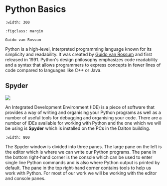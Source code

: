 # Python Basics

```{image} ../_images/1_Python_logo.png
:width: 300
```

```{figure} ../_images/1_Guido_van_Rossum.jpeg
:figclass: margin

Guido van Rossum
```

Python is a high-level, interpreted programming language known for its simplicity and readability. It was created by <a href="https://en.wikipedia.org/wiki/Guido_van_Rossum" target="_blank">Guido van Rossum</a> and first released in 1991. Python's design philosophy emphasizes code readability and a syntax that allows programmers to express concepts in fewer lines of code compared to languages like C++ or Java.

## Spyder

![](../_images/1_Spyder_logo.png)

An Integrated Development Environment (IDE) is a piece of software that provides a way of writing and organising your Python programs as well as a number of useful tools for debugging and organising your code. There are a number of IDEs available for working with Python and the one which we will be using is **Spyder** which is installed on the PCs in the Dalton building.

```{figure} ../_images/1_Spyder.png
:width: 800
```

The Spyder window is divided into three panes. The large pane on the left is the editor which is where we can write our Python programs. The pane in the bottom right-hand corner is the console which can be used to enter single line Python commands and is also where Python output is printed by default. The pane in the top right-hand corner contains tools to help us work with Python. For most of our work we will be working with the editor and console panes.
